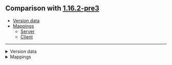 ## Comparison with [1.16.2-pre3](https://github.com/PixiGeko/Minecraft-generated-data/tree/1.16.2-pre3)

- [Version data](#version-data)
- [Mappings](#mappings)
  - [Server](#server)
  - [Client](#client)

<hr/>
<details><summary>Version data</summary>
<table><tr><th></th><th align="left">1.16.2-pre3</th><th>1.16.2-rc1</th></tr><tr><td>World version</td><td><code>2575</code></td><td><code>2576</code></td></tr><tr><td>Protocol version</td><td><code>748</code></td><td><code>749</code></td></tr></table>
</details>
<details><summary>Mappings</summary>
<h2>Server</h2>

<details>
<summary>
Changes
</summary>

```
XXX.levelgen.carver.ConfiguredWorldCarver +1P
```
```
XXX.levelgen.feature.ConfiguredStructureFeature +1P
```

</details>








































































































































































































































































































































































































































































































































































































































































































































































































































































































































































































































































































































































































































































































































































































































































































































































































































































































































































































































































































































































































































































































































































<h2>Client</h2>

<details>
<summary>
Changes
</summary>

```
XXX.minecraft.client.Minecraft +2M -1M
```
```
XXX.gui.screens.PresetFlatWorldScreen +5M -3M
```
```
XXX.levelgen.carver.ConfiguredWorldCarver +1P
```
```
XXX.levelgen.feature.ConfiguredStructureFeature +1P
```

</details>






















































































































































































































































<details>
<summary>
net.minecraft.client.Minecraft
</summary>

```diff
- void clearResourcePacksOnError(Throwable,Component)
- void lambda$clearResourcePacksOnError$3(Component)
+ void lambda$rollbackResourcePacks$3(Component)
```

</details>






























































































<details>
<summary>
net.minecraft.client.gui.screens.PresetFlatWorldScreen
</summary>

```diff
- Biome lambda$fromString$1(Registry,ResourceKey)
- Biome lambda$null$4(Registry,ResourceKey)
+ FlatLevelGeneratorSettings lambda$preset$3(List,boolean,boolean,boolean,FlatLayerInfo[],ResourceKey,Registry)
- FlatLevelGeneratorSettings lambda$preset$5(List,boolean,boolean,boolean,FlatLayerInfo[],ResourceKey,Registry)
+ void lambda$init$1(Registry,Button)
+ void lambda$init$2(Button)
- void lambda$init$2(Registry,Button)
- void lambda$init$3(Button)
```

</details>
</details>
